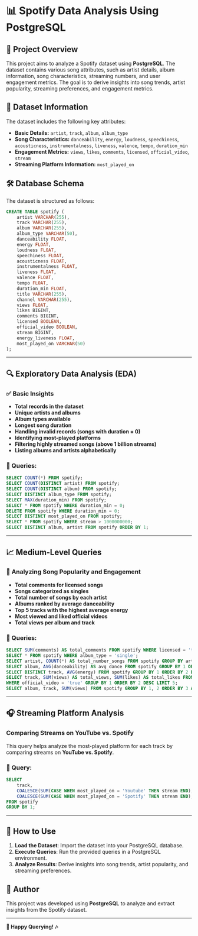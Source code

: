 # 📊 Spotify Data Analysis Using PostgreSQL

## 📌 Project Overview
This project aims to analyze a Spotify dataset using **PostgreSQL**. The dataset contains various song attributes, such as artist details, album information, song characteristics, streaming numbers, and user engagement metrics. The goal is to derive insights into song trends, artist popularity, streaming preferences, and engagement metrics.

## 📂 Dataset Information
The dataset includes the following key attributes:
- **Basic Details:** `artist`, `track`, `album`, `album_type`
- **Song Characteristics:** `danceability`, `energy`, `loudness`, `speechiness`, `acousticness`, `instrumentalness`, `liveness`, `valence`, `tempo`, `duration_min`
- **Engagement Metrics:** `views`, `likes`, `comments`, `licensed`, `official_video`, `stream`
- **Streaming Platform Information:** `most_played_on`

## 🛠 Database Schema
The dataset is structured as follows:
```sql
CREATE TABLE spotify (
    artist VARCHAR(255),
    track VARCHAR(255),
    album VARCHAR(255),
    album_type VARCHAR(50),
    danceability FLOAT,
    energy FLOAT,
    loudness FLOAT,
    speechiness FLOAT,
    acousticness FLOAT,
    instrumentalness FLOAT,
    liveness FLOAT,
    valence FLOAT,
    tempo FLOAT,
    duration_min FLOAT,
    title VARCHAR(255),
    channel VARCHAR(255),
    views FLOAT,
    likes BIGINT,
    comments BIGINT,
    licensed BOOLEAN,
    official_video BOOLEAN,
    stream BIGINT,
    energy_liveness FLOAT,
    most_played_on VARCHAR(50)
);
```

---

## 🔍 Exploratory Data Analysis (EDA)

### ✅ Basic Insights
- **Total records in the dataset**
- **Unique artists and albums**
- **Album types available**
- **Longest song duration**
- **Handling invalid records (songs with duration = 0)**
- **Identifying most-played platforms**
- **Filtering highly streamed songs (above 1 billion streams)**
- **Listing albums and artists alphabetically**

### 📌 Queries:
```sql
SELECT COUNT(*) FROM spotify;
SELECT COUNT(DISTINCT artist) FROM spotify;
SELECT COUNT(DISTINCT album) FROM spotify;
SELECT DISTINCT album_type FROM spotify;
SELECT MAX(duration_min) FROM spotify;
SELECT * FROM spotify WHERE duration_min = 0;
DELETE FROM spotify WHERE duration_min = 0;
SELECT DISTINCT most_played_on FROM spotify;
SELECT * FROM spotify WHERE stream > 1000000000;
SELECT DISTINCT album, artist FROM spotify ORDER BY 1;
```

---

## 📈 Medium-Level Queries

### 🎵 **Analyzing Song Popularity and Engagement**
- **Total comments for licensed songs**
- **Songs categorized as singles**
- **Total number of songs by each artist**
- **Albums ranked by average danceability**
- **Top 5 tracks with the highest average energy**
- **Most viewed and liked official videos**
- **Total views per album and track**

### 📌 Queries:
```sql
SELECT SUM(comments) AS total_comments FROM spotify WHERE licensed = 'true';
SELECT * FROM spotify WHERE album_type = 'single';
SELECT artist, COUNT(*) AS total_number_songs FROM spotify GROUP BY artist;
SELECT album, AVG(danceability) AS avg_dance FROM spotify GROUP BY 1 ORDER BY 2 DESC;
SELECT DISTINCT track, AVG(energy) FROM spotify GROUP BY 1 ORDER BY 2 DESC LIMIT 5;
SELECT track, SUM(views) AS total_views, SUM(likes) AS total_likes FROM spotify
WHERE official_video = 'true' GROUP BY 1 ORDER BY 2 DESC LIMIT 5;
SELECT album, track, SUM(views) FROM spotify GROUP BY 1, 2 ORDER BY 3 ASC;
```

---

## 🎧 Streaming Platform Analysis
### **Comparing Streams on YouTube vs. Spotify**
This query helps analyze the most-played platform for each track by comparing streams on **YouTube vs. Spotify**.

### 📌 Query:
```sql
SELECT
    track,
    COALESCE(SUM(CASE WHEN most_played_on = 'Youtube' THEN stream END), 0) AS stream_on_youtube,
    COALESCE(SUM(CASE WHEN most_played_on = 'Spotify' THEN stream END), 0) AS stream_on_spotify
FROM spotify
GROUP BY 1;
```

---

## 🚀 How to Use
1. **Load the Dataset**: Import the dataset into your PostgreSQL database.
2. **Execute Queries**: Run the provided queries in a PostgreSQL environment.
3. **Analyze Results**: Derive insights into song trends, artist popularity, and streaming preferences.

## 📝 Author
This project was developed using **PostgreSQL** to analyze and extract insights from the Spotify dataset.

---
**📌 Happy Querying! 🎶**
